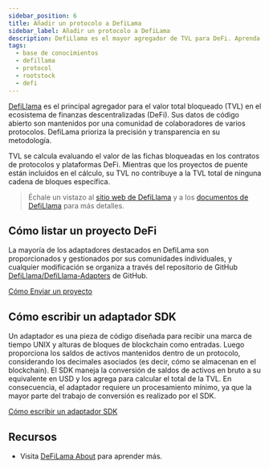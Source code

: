 ```yaml
---
sidebar_position: 6
title: Añadir un protocolo a DefiLama
sidebar_label: Añadir un protocolo a DefiLama
description: DefiLlama es el mayor agregador de TVL para DeFi. Aprenda cómo listar un proyecto DeFi y escribir un adaptador SDK para agregar un Protocolo a DefiLlama.
tags:
  - base de conocimientos
  - defillama
  - protocol
  - rootstock
  - defi
---
```


<!-- ![DefiLlama](/img/resources/defillama-logo.png)  -->

[DefiLlama](https://defillama.com/) es el principal agregador para el valor total bloqueado (TVL) en el ecosistema de finanzas descentralizadas (DeFi). Sus datos de código abierto son mantenidos por una comunidad de colaboradores de varios protocolos. DefiLama prioriza la precisión y transparencia en su metodología.

TVL se calcula evaluando el valor de las fichas bloqueadas en los contratos de protocolos y plataformas DeFi. Mientras que los proyectos de puente están incluidos en el cálculo, su TVL no contribuye a la TVL total de ninguna cadena de bloques específica.

> Échale un vistazo al [sitio web de DefiLlama](https://defillama.com/) y a los [documentos de DefiLlama](https://docs.llama.fi/list-your-project/readme) para más detalles.

## Cómo listar un proyecto DeFi

La mayoría de los adaptadores destacados en DefiLama son proporcionados y gestionados por sus comunidades individuales, y cualquier modificación se organiza a través del repositorio de GitHub [DefiLlama/DefiLlama-Adapters](https://github.com/DefiLlama/DefiLlama-Adapters) de GitHub.

<div class="btn-container">
  <span></span>
    <a class="green" href="https://docs.llama.fi/list-your-project/submit-a-project">Cómo Enviar un proyecto</a>
</div>

## Cómo escribir un adaptador SDK

Un adaptador es una pieza de código diseñada para recibir una marca de tiempo UNIX y alturas de bloques de blockchain como entradas. Luego proporciona los saldos de activos mantenidos dentro de un protocolo, considerando los decimales asociados (es decir, cómo se almacenan en el blockchain). El SDK maneja la conversión de saldos de activos en bruto a su equivalente en USD y los agrega para calcular el total de la TVL. En consecuencia, el adaptador requiere un procesamiento mínimo, ya que la mayor parte del trabajo de conversión es realizado por el SDK.

<div class="btn-container">
  <span></span>
    <a class="green" href="https://docs.llama.fi/list-your-project/how-to-write-an-sdk-adapter">Cómo escribir un adaptador SDK</a>
</div>

## Recursos

- Visita [DeFiLama About](https://defillama.com/about) para aprender más.
